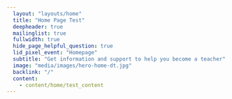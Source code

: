 ```yaml
---
  layout: "layouts/home"
  title: "Home Page Test"
  deepheader: true
  mailinglist: true
  fullwidth: true
  hide_page_helpful_question: true
  lid_pixel_event: "Homepage"
  subtitle: "Get information and support to help you become a teacher"
  image: "media/images/hero-home-dt.jpg"
  backlink: "/"
  content:
    - content/home/test_content
---
```

